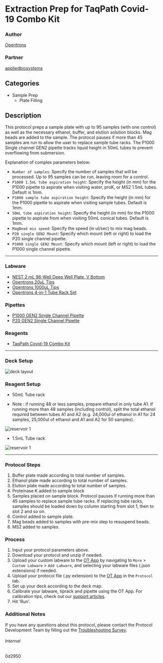 # Extraction Prep for TaqPath Covid-19 Combo Kit

### Author
[Opentrons](https://opentrons.com/)

### Partner
[appliedbiosystems](https://www.thermofisher.com/content/dam/LifeTech/Documents/PDFs/clinical/taqpath-COVID-19-combo-kit-full-instructions-for-use.pdf)

## Categories
* Sample Prep
	* Plate Filling

## Description
This protocol preps a sample plate with up to 95 samples (with one control) as well as the necessary ethanol, buffer, and elution solution blocks. Mag beads are added to the sample. The protocol pauses if more than 45 samples are run to allow the user to replace sample tube racks. The P1000 Single channel GEN2 pipette tracks liquid height in 50mL tubes to prevent overflowing from submersion.

Explanation of complex parameters below:
* `Number of samples`: Specify the number of samples that will be processed. Up to 95 samples can be run, leaving room for a control.
* `P1000 1.5mL tube aspiration height`: Specify the height (in mm) for the P1000 pipette to aspirate when visiting water, proK, or MS2 1.5mL tubes. Default is 1mm.
* `P1000 sample tube aspiration height`: Specify the height (in mm) for the P1000 pipette to aspirate when visiting sample tubes. Default is 1mm.  
* `50mL tube aspiration height`: Specify the height (in mm) for the P1000 pipette to aspirate from when visiting 50mL conical tubes. Default is 1mm.  
* `MagBead mix speed`: Specify the speed (in ul/sec) to mix mag beads.
* `P20 single GEN2 Mount`: Specify which mount (left or right) to load the P20 single channel pipette.
* `P1000 single GEN2 Mount`: Specify which mount (left or right) to load the P1000 single channel pipette.
---
### Labware
* [NEST 2 mL 96-Well Deep Well Plate, V Bottom](https://shop.opentrons.com/collections/lab-plates/products/nest-0-2-ml-96-well-deep-well-plate-v-bottom)
* [Opentrons 20µL Tips](https://shop.opentrons.com/collections/opentrons-tips/products/opentrons-10ul-tips)
* [Opentrons 1000uL Tips](https://shop.opentrons.com/collections/opentrons-tips/products/opentrons-1000ul-tips)
* [Opentrons 4-in-1 Tube Rack Set](https://shop.opentrons.com/collections/racks-and-adapters/products/tube-rack-set-1)

### Pipettes
* [P1000 GEN2 Single Channel Pipette](https://shop.opentrons.com/collections/ot-2-robot/products/single-channel-electronic-pipette)
* [P20 GEN2 Single Channel Pipette](https://shop.opentrons.com/collections/ot-2-robot/products/single-channel-electronic-pipette)

### Reagents
* [TaqPath Covid-19 Combo Kit](https://www.thermofisher.com/content/dam/LifeTech/Documents/PDFs/clinical/taqpath-COVID-19-combo-kit-full-instructions-for-use.pdf)

---

### Deck Setup
![deck layout](https://opentrons-protocol-library-website.s3.amazonaws.com/custom-README-images/0d2950/Screen+Shot+2021-06-24+at+2.53.32+PM.png)

### Reagent Setup
* 50mL Tube rack

* Note : if running 48 or less samples, prepare ethanol in only tube A1. If running more than 48 samples (including control), split the total ethanol required between tubes A1 and A2 (e.g. 24,000ul of ethanol in A1 for 24 samples, 25,000ul of ethanol and A1 and A2 for 50 samples).

![reservoir 1](https://opentrons-protocol-library-website.s3.amazonaws.com/custom-README-images/0d2950/Screen+Shot+2021-06-24+at+2.54.19+PM.png)

* 1.5mL Tube rack

![reservoir 1](https://opentrons-protocol-library-website.s3.amazonaws.com/custom-README-images/0d2950/Screen+Shot+2021-06-24+at+2.54.25+PM.png)

---

### Protocol Steps
1. Buffer plate made according to total number of samples.
2. Ethanol plate made according to total number of samples.
3. Elution plate made according to total number of samples.
4. Proteinase K added to sample block
5. Samples placed on sample block. Protocol pauses if running more than 45 samples to replace sample tube racks. If replacing tube racks, samples should be loaded down by column starting from slot 1, then to slot 2 and so on.
6. Control added to sample plate.
7. Mag beads added to samples with pre-mix step to resuspend beads.
8. MS2 added to samples.




### Process
1. Input your protocol parameters above.
2. Download your protocol and unzip if needed.
3. Upload your custom labware to the [OT App](https://opentrons.com/ot-app) by navigating to `More` > `Custom Labware` > `Add Labware`, and selecting your labware files (.json extensions) if needed.
4. Upload your protocol file (.py extension) to the [OT App](https://opentrons.com/ot-app) in the `Protocol` tab.
5. Set up your deck according to the deck map.
6. Calibrate your labware, tiprack and pipette using the OT App. For calibration tips, check out our [support articles](https://support.opentrons.com/en/collections/1559720-guide-for-getting-started-with-the-ot-2).
7. Hit 'Run'.

### Additional Notes
If you have any questions about this protocol, please contact the Protocol Development Team by filling out the [Troubleshooting Survey](https://protocol-troubleshooting.paperform.co/).

###### Internal
0d2950
